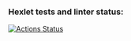 ### Hexlet tests and linter status:
[![Actions Status](https://github.com/eakonovalova/qa-auto-engineer-javascript-project-84/workflows/hexlet-check/badge.svg)](https://github.com/eakonovalova/qa-auto-engineer-javascript-project-84/actions)